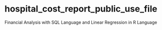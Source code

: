 # hospital_cost_report_public_use_file
 Financial Analysis with SQL Language and Linear Regression in R Language
